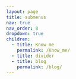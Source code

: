 ```yaml
---
layout: page
title: submenus
nav: true
nav_order: 8
dropdown: true
children:
  - title: Know me
    permalink: /Know_me/
  - title: divider
  - title: blog
    permalink: /blog/
---
```

